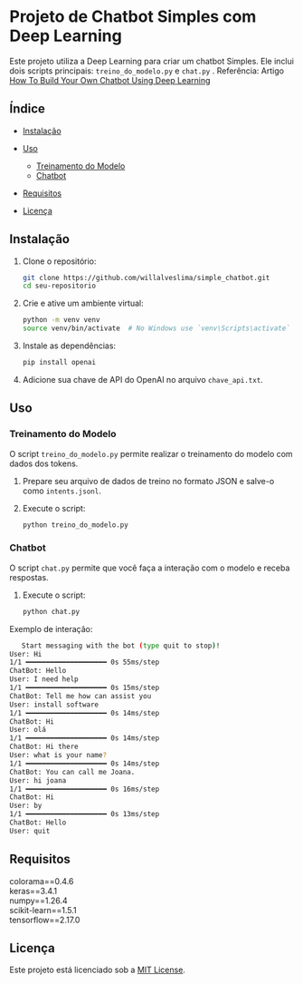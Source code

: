 
# Projeto de Chatbot Simples com Deep Learning

Este projeto utiliza a Deep Learning para criar um chatbot Simples. Ele inclui dois scripts principais:   `treino_do_modelo.py` e  `chat.py` .
Referência: Artigo  [How To Build Your Own Chatbot Using Deep Learning](https://https://towardsdatascience.com/how-to-build-your-own-chatbot-using-deep-learning-bb41f970e281)

## Índice

- [Instalação](#instalação)
- [Uso](#uso)
  - [Treinamento do Modelo](#treinamento-do-modelo)
  - [Chatbot](#chatbot)
  
- [Requisitos](#requisitos)
- [Licença](#licença)

## Instalação

1. Clone o repositório:
    ```sh
    git clone https://github.com/willalveslima/simple_chatbot.git
    cd seu-repositorio
    ```

2. Crie e ative um ambiente virtual:
    ```sh
    python -m venv venv
    source venv/bin/activate  # No Windows use `venv\Scripts\activate`
    ```

3. Instale as dependências:
    ```sh
    pip install openai
    ```

4. Adicione sua chave de API do OpenAI no arquivo `chave_api.txt`.

## Uso



### Treinamento do Modelo

O script `treino_do_modelo.py` permite realizar o treinamento do modelo com dados dos tokens.

1. Prepare seu arquivo de dados de treino no formato JSON e salve-o como `intents.jsonl`.

2. Execute o script:
    ```sh
    python treino_do_modelo.py
    ```

### Chatbot

O script `chat.py` permite que você faça a interação com o modelo e receba respostas.

1. Execute o script:
    ```sh
    python chat.py
    ```

Exemplo de interação:

```sh
   Start messaging with the bot (type quit to stop)!
User: Hi 
1/1 ━━━━━━━━━━━━━━━━━━━━ 0s 55ms/step
ChatBot: Hello
User: I need help
1/1 ━━━━━━━━━━━━━━━━━━━━ 0s 15ms/step
ChatBot: Tell me how can assist you
User: install software
1/1 ━━━━━━━━━━━━━━━━━━━━ 0s 14ms/step
ChatBot: Hi
User: olá
1/1 ━━━━━━━━━━━━━━━━━━━━ 0s 14ms/step
ChatBot: Hi there
User: what is your name?
1/1 ━━━━━━━━━━━━━━━━━━━━ 0s 14ms/step
ChatBot: You can call me Joana.
User: hi joana
1/1 ━━━━━━━━━━━━━━━━━━━━ 0s 16ms/step
ChatBot: Hi
User: by
1/1 ━━━━━━━━━━━━━━━━━━━━ 0s 13ms/step
ChatBot: Hello
User: quit
```


## Requisitos

colorama==0.4.6  
keras==3.4.1  
numpy==1.26.4  
scikit-learn==1.5.1  
tensorflow==2.17.0  


## Licença

Este projeto está licenciado sob a [MIT License](LICENSE).
